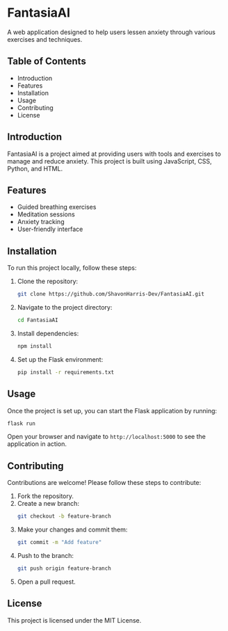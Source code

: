 # FantasiaAI

A web application designed to help users lessen anxiety through various exercises and techniques.

## Table of Contents
- Introduction
- Features
- Installation
- Usage
- Contributing
- License

## Introduction
FantasiaAI is a project aimed at providing users with tools and exercises to manage and reduce anxiety. This project is built using JavaScript, CSS, Python, and HTML.

## Features
- Guided breathing exercises
- Meditation sessions
- Anxiety tracking
- User-friendly interface

## Installation
To run this project locally, follow these steps:

1. Clone the repository:
   ```bash
   git clone https://github.com/ShavonHarris-Dev/FantasiaAI.git
   ```
2. Navigate to the project directory:
   ```bash
   cd FantasiaAI
   ```
3. Install dependencies:
   ```bash
   npm install
   ```
4. Set up the Flask environment:
   ```bash
   pip install -r requirements.txt
   ```

## Usage
Once the project is set up, you can start the Flask application by running:
```bash
flask run
```
Open your browser and navigate to `http://localhost:5000` to see the application in action.

## Contributing
Contributions are welcome! Please follow these steps to contribute:

1. Fork the repository.
2. Create a new branch:
   ```bash
   git checkout -b feature-branch
   ```
3. Make your changes and commit them:
   ```bash
   git commit -m "Add feature"
   ```
4. Push to the branch:
   ```bash
   git push origin feature-branch
   ```
5. Open a pull request.

## License
This project is licensed under the MIT License.

